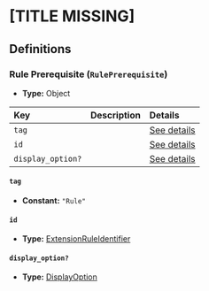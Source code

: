 # [TITLE MISSING]

## Definitions

### <a name="RulePrerequisite"></a> Rule Prerequisite (`RulePrerequisite`)

- **Type:** Object

Key | Description | Details
:-- | :-- | :--
`tag` |  | <a href="#RulePrerequisite/tag">See details</a>
`id` |  | <a href="#RulePrerequisite/id">See details</a>
`display_option?` |  | <a href="#RulePrerequisite/display_option">See details</a>

#### <a name="RulePrerequisite/tag"></a> `tag`

- **Constant:** `"Rule"`

#### <a name="RulePrerequisite/id"></a> `id`

- **Type:** <a href="../../_Identifier.md#ExtensionRuleIdentifier">ExtensionRuleIdentifier</a>

#### <a name="RulePrerequisite/display_option"></a> `display_option?`

- **Type:** <a href="../DisplayOption.md#DisplayOption">DisplayOption</a>
